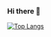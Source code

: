 ### Hi there 👋

[![Top Langs](https://github-readme-stats.vercel.app/api/top-langs/?username=surmavagit&layout=compact&theme=tokyonight)](https://github.com/anuraghazra/github-readme-stats)

<!--
**surmavagit/surmavagit** is a ✨ _special_ ✨ repository because its `README.md` (this file) appears on your GitHub profile.

Here are some ideas to get you started:

- 🔭 I’m currently working on ...
- 🌱 I’m currently learning ...
- 👯 I’m looking to collaborate on ...
- 🤔 I’m looking for help with ...
- 💬 Ask me about ...
- 📫 How to reach me: ...
- 😄 Pronouns: ...
- ⚡ Fun fact: ...
-->
